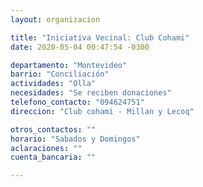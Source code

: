 ```yaml
---
layout: organizacion

title: "Iniciativa Vecinal: Club Cohami"
date: 2020-05-04 00:47:54 -0300

departamento: "Montevideo"
barrio: "Conciliación"
actividades: "Olla"
necesidades: "Se reciben donaciones"
telefono_contacto: "094624751"
direccion: "Club cohami - Millan y Lecoq"

otros_contactos: ""
horario: "Sabados y Domingos"
aclaraciones: ""
cuenta_bancaria: ""

---
```

